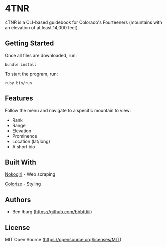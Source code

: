 # 4TNR
4TNR is a CLI-based guidebook for Colorado's Fourteeners (mountains with an elevation of at least 14,000 feet).

## Getting Started

Once all files are downloaded, run:

    bundle install

To start the program, run:

    ruby bin/run

## Features

Follow the menu and navigate to a specific mountain to view:
 - Rank
 - Range
 - Elevation
 - Prominence
 - Location (lat/long)
 - A short bio

## Built With

[Nokogiri](https://nokogiri.org) - Web scraping

[Colorize](https://github.com/fazibear/colorize) - Styling

## Authors

- Ben Iburg (https://github.com/bbbtttiii)

## License

MIT Open Source (https://opensource.org/licenses/MIT)